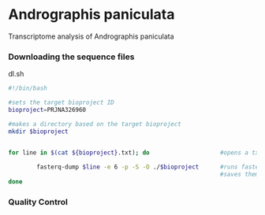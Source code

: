 # Andrographis paniculata
Transcriptome analysis of Andrographis paniculata

### Downloading the sequence files
dl.sh
```bash
#!/bin/bash

#sets the target bioproject ID
bioproject=PRJNA326960

#makes a directory based on the target bioproject
mkdir $bioproject


for line in $(cat ${bioproject}.txt); do                    #opens a txt file containing SRA name for each line
        
        fasterq-dump $line -e 6 -p -S -O ./$bioproject      #runs fasterq-dump on each line to download &
                                                            #saves them in the directory of the bioproject
done
```

### Quality Control

